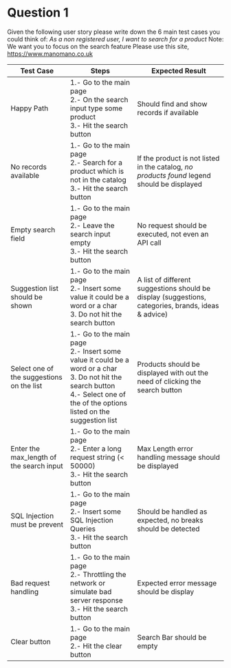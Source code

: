 # Question 1
Given the following user story please write down the 6 main test cases you could think of:
*As a non registered user, I want to search for a product*
Note: We want you to focus on the search feature
Please use this site, https://www.manomano.co.uk

| Test Case | Steps | Expected Result |
| ------ | ------ | ------ |
| Happy Path | 1.- Go to the main page<br> 2.- On the search input type some product<br> 3.- Hit the search button | Should find  and show records if available |
| No records available |1.- Go to the main page<br> 2.- Search for a product which is not in the catalog<br> 3.- Hit the search button | If the product is not listed in the catalog, *no products found* legend should be displayed
| Empty search field | 1.- Go to the main page<br> 2.- Leave the search input empty<br> 3.- Hit the search button | No request should be executed, not even an API call |
| Suggestion list should be shown | 1.- Go to the main page<br> 2.- Insert some value it could be a word or a char<br> 3. Do not hit the search button |  A list of different suggestions should be display (suggestions, categories, brands, ideas & advice)|
| Select one of the suggestions on the list | 1.- Go to the main page<br> 2.- Insert some value it could be a word or a char<br> 3. Do not hit the search button<br> 4.- Select one of the of the options listed on the suggestion list | Products should be displayed with out the need of clicking the search button  |
| Enter the max_length of the search input |  1.- Go to the main page<br> 2.- Enter a long request string (< 50000)<br> 3.- Hit the search button | Max Length error handling message should be displayed  |
| SQL Injection must be prevent | 1.- Go to the main page<br> 2.- Insert some SQL Injection Queries<br> 3.- Hit the search button | Should be handled as expected, no breaks should be detected |
| Bad request handling |1.- Go to the main page<br> 2.- Throttling the network or simulate bad server response <br> 3.- Hit the search button | Expected error message should be display |
| Clear button |1.- Go to the main page<br> 2.- Hit the clear button <br> | Search Bar should be empty |